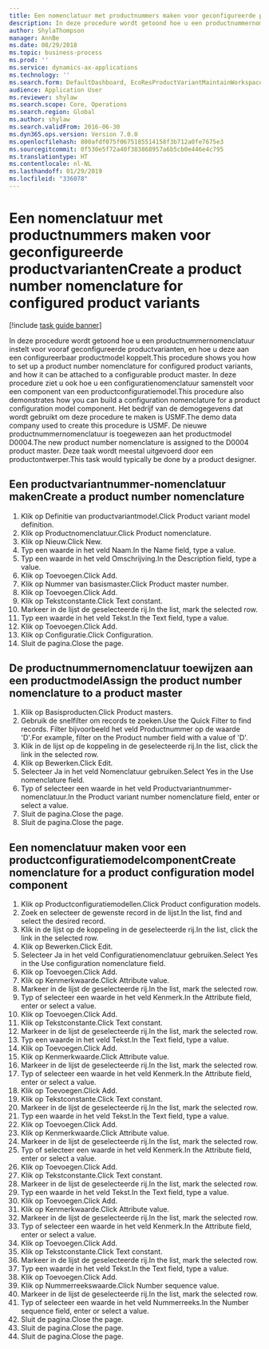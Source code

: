 ```yaml
---
title: Een nomenclatuur met productnummers maken voor geconfigureerde productvarianten
description: In deze procedure wordt getoond hoe u een productnummernomenclatuur instelt voor vooraf geconfigureerde productvarianten, en hoe u deze aan een configureerbaar productmodel koppelt.
author: ShylaThompson
manager: AnnBe
ms.date: 08/29/2018
ms.topic: business-process
ms.prod: ''
ms.service: dynamics-ax-applications
ms.technology: ''
ms.search.form: DefaultDashboard, EcoResProductVariantMaintainWorkspace, EcoResNomenclature, EcoResProductListPage, EcoResProductDetails, PCProductConfigurationModelListPage, PCProductConfigurationModelDetails
audience: Application User
ms.reviewer: shylaw
ms.search.scope: Core, Operations
ms.search.region: Global
ms.author: shylaw
ms.search.validFrom: 2016-06-30
ms.dyn365.ops.version: Version 7.0.0
ms.openlocfilehash: 800afdf075f0675185514158f3b712a0fe7675e3
ms.sourcegitcommit: 0f530e5f72a40f383868957a6b5cb0e446e4c795
ms.translationtype: HT
ms.contentlocale: nl-NL
ms.lasthandoff: 01/29/2019
ms.locfileid: "336078"
---
```

# <a name="create-a-product-number-nomenclature-for-configured-product-variants"></a><span data-ttu-id="1c923-103">Een nomenclatuur met productnummers maken voor geconfigureerde productvarianten</span><span class="sxs-lookup"><span data-stu-id="1c923-103">Create a product number nomenclature for configured product variants</span></span>

[!include [task guide banner](../../includes/task-guide-banner.md)]

<span data-ttu-id="1c923-104">In deze procedure wordt getoond hoe u een productnummernomenclatuur instelt voor vooraf geconfigureerde productvarianten, en hoe u deze aan een configureerbaar productmodel koppelt.</span><span class="sxs-lookup"><span data-stu-id="1c923-104">This procedure shows you how to set up a product number nomenclature for configured product variants, and how it can be attached to a configurable product master.</span></span> <span data-ttu-id="1c923-105">In deze procedure ziet u ook hoe u een configuratienomenclatuur samenstelt voor een component van een productconfiguratiemodel.</span><span class="sxs-lookup"><span data-stu-id="1c923-105">This procedure also demonstrates how you can build a configuration nomenclature for a product configuration model component.</span></span> <span data-ttu-id="1c923-106">Het bedrijf van de demogegevens dat wordt gebruikt om deze procedure te maken is USMF.</span><span class="sxs-lookup"><span data-stu-id="1c923-106">The demo data company used to create this procedure is USMF.</span></span> <span data-ttu-id="1c923-107">De nieuwe productnummernomenclatuur is toegewezen aan het productmodel D0004.</span><span class="sxs-lookup"><span data-stu-id="1c923-107">The new product number nomenclature is assigned to the D0004 product master.</span></span> <span data-ttu-id="1c923-108">Deze taak wordt meestal uitgevoerd door een productontwerper.</span><span class="sxs-lookup"><span data-stu-id="1c923-108">This task would typically be done by a product designer.</span></span>


## <a name="create-a-product-number-nomenclature"></a><span data-ttu-id="1c923-109">Een productvariantnummer-nomenclatuur maken</span><span class="sxs-lookup"><span data-stu-id="1c923-109">Create a product number nomenclature</span></span>
1. <span data-ttu-id="1c923-110">Klik op Definitie van productvariantmodel.</span><span class="sxs-lookup"><span data-stu-id="1c923-110">Click Product variant model definition.</span></span>
2. <span data-ttu-id="1c923-111">Klik op Productnomenclatuur.</span><span class="sxs-lookup"><span data-stu-id="1c923-111">Click Product nomenclature.</span></span>
3. <span data-ttu-id="1c923-112">Klik op Nieuw.</span><span class="sxs-lookup"><span data-stu-id="1c923-112">Click New.</span></span>
4. <span data-ttu-id="1c923-113">Typ een waarde in het veld Naam.</span><span class="sxs-lookup"><span data-stu-id="1c923-113">In the Name field, type a value.</span></span>
5. <span data-ttu-id="1c923-114">Typ een waarde in het veld Omschrijving.</span><span class="sxs-lookup"><span data-stu-id="1c923-114">In the Description field, type a value.</span></span>
6. <span data-ttu-id="1c923-115">Klik op Toevoegen.</span><span class="sxs-lookup"><span data-stu-id="1c923-115">Click Add.</span></span>
7. <span data-ttu-id="1c923-116">Klik op Nummer van basismaster.</span><span class="sxs-lookup"><span data-stu-id="1c923-116">Click Product master number.</span></span>
8. <span data-ttu-id="1c923-117">Klik op Toevoegen.</span><span class="sxs-lookup"><span data-stu-id="1c923-117">Click Add.</span></span>
9. <span data-ttu-id="1c923-118">Klik op Tekstconstante.</span><span class="sxs-lookup"><span data-stu-id="1c923-118">Click Text constant.</span></span>
10. <span data-ttu-id="1c923-119">Markeer in de lijst de geselecteerde rij.</span><span class="sxs-lookup"><span data-stu-id="1c923-119">In the list, mark the selected row.</span></span>
11. <span data-ttu-id="1c923-120">Typ een waarde in het veld Tekst.</span><span class="sxs-lookup"><span data-stu-id="1c923-120">In the Text field, type a value.</span></span>
12. <span data-ttu-id="1c923-121">Klik op Toevoegen.</span><span class="sxs-lookup"><span data-stu-id="1c923-121">Click Add.</span></span>
13. <span data-ttu-id="1c923-122">Klik op Configuratie.</span><span class="sxs-lookup"><span data-stu-id="1c923-122">Click Configuration.</span></span>
14. <span data-ttu-id="1c923-123">Sluit de pagina.</span><span class="sxs-lookup"><span data-stu-id="1c923-123">Close the page.</span></span>

## <a name="assign-the-product-number-nomenclature-to-a-product-master"></a><span data-ttu-id="1c923-124">De productnummernomenclatuur toewijzen aan een productmodel</span><span class="sxs-lookup"><span data-stu-id="1c923-124">Assign the product number nomenclature to a product master</span></span>
1. <span data-ttu-id="1c923-125">Klik op Basisproducten.</span><span class="sxs-lookup"><span data-stu-id="1c923-125">Click Product masters.</span></span>
2. <span data-ttu-id="1c923-126">Gebruik de snelfilter om records te zoeken.</span><span class="sxs-lookup"><span data-stu-id="1c923-126">Use the Quick Filter to find records.</span></span> <span data-ttu-id="1c923-127">Filter bijvoorbeeld het veld Productnummer op de waarde 'D'.</span><span class="sxs-lookup"><span data-stu-id="1c923-127">For example, filter on the Product number field with a value of 'D'.</span></span>
3. <span data-ttu-id="1c923-128">Klik in de lijst op de koppeling in de geselecteerde rij.</span><span class="sxs-lookup"><span data-stu-id="1c923-128">In the list, click the link in the selected row.</span></span>
4. <span data-ttu-id="1c923-129">Klik op Bewerken.</span><span class="sxs-lookup"><span data-stu-id="1c923-129">Click Edit.</span></span>
5. <span data-ttu-id="1c923-130">Selecteer Ja in het veld Nomenclatuur gebruiken.</span><span class="sxs-lookup"><span data-stu-id="1c923-130">Select Yes in the Use nomenclature field.</span></span>
6. <span data-ttu-id="1c923-131">Typ of selecteer een waarde in het veld Productvariantnummer-nomenclatuur.</span><span class="sxs-lookup"><span data-stu-id="1c923-131">In the Product variant number nomenclature field, enter or select a value.</span></span>
7. <span data-ttu-id="1c923-132">Sluit de pagina.</span><span class="sxs-lookup"><span data-stu-id="1c923-132">Close the page.</span></span>
8. <span data-ttu-id="1c923-133">Sluit de pagina.</span><span class="sxs-lookup"><span data-stu-id="1c923-133">Close the page.</span></span>

## <a name="create-nomenclature-for-a-product-configuration-model-component"></a><span data-ttu-id="1c923-134">Een nomenclatuur maken voor een productconfiguratiemodelcomponent</span><span class="sxs-lookup"><span data-stu-id="1c923-134">Create nomenclature for a product configuration model component</span></span>
1. <span data-ttu-id="1c923-135">Klik op Productconfiguratiemodellen.</span><span class="sxs-lookup"><span data-stu-id="1c923-135">Click Product configuration models.</span></span>
2. <span data-ttu-id="1c923-136">Zoek en selecteer de gewenste record in de lijst.</span><span class="sxs-lookup"><span data-stu-id="1c923-136">In the list, find and select the desired record.</span></span>
3. <span data-ttu-id="1c923-137">Klik in de lijst op de koppeling in de geselecteerde rij.</span><span class="sxs-lookup"><span data-stu-id="1c923-137">In the list, click the link in the selected row.</span></span>
4. <span data-ttu-id="1c923-138">Klik op Bewerken.</span><span class="sxs-lookup"><span data-stu-id="1c923-138">Click Edit.</span></span>
5. <span data-ttu-id="1c923-139">Selecteer Ja in het veld Configuratienomenclatuur gebruiken.</span><span class="sxs-lookup"><span data-stu-id="1c923-139">Select Yes in the Use configuration nomenclature field.</span></span>
6. <span data-ttu-id="1c923-140">Klik op Toevoegen.</span><span class="sxs-lookup"><span data-stu-id="1c923-140">Click Add.</span></span>
7. <span data-ttu-id="1c923-141">Klik op Kenmerkwaarde.</span><span class="sxs-lookup"><span data-stu-id="1c923-141">Click Attribute value.</span></span>
8. <span data-ttu-id="1c923-142">Markeer in de lijst de geselecteerde rij.</span><span class="sxs-lookup"><span data-stu-id="1c923-142">In the list, mark the selected row.</span></span>
9. <span data-ttu-id="1c923-143">Typ of selecteer een waarde in het veld Kenmerk.</span><span class="sxs-lookup"><span data-stu-id="1c923-143">In the Attribute field, enter or select a value.</span></span>
10. <span data-ttu-id="1c923-144">Klik op Toevoegen.</span><span class="sxs-lookup"><span data-stu-id="1c923-144">Click Add.</span></span>
11. <span data-ttu-id="1c923-145">Klik op Tekstconstante.</span><span class="sxs-lookup"><span data-stu-id="1c923-145">Click Text constant.</span></span>
12. <span data-ttu-id="1c923-146">Markeer in de lijst de geselecteerde rij.</span><span class="sxs-lookup"><span data-stu-id="1c923-146">In the list, mark the selected row.</span></span>
13. <span data-ttu-id="1c923-147">Typ een waarde in het veld Tekst.</span><span class="sxs-lookup"><span data-stu-id="1c923-147">In the Text field, type a value.</span></span>
14. <span data-ttu-id="1c923-148">Klik op Toevoegen.</span><span class="sxs-lookup"><span data-stu-id="1c923-148">Click Add.</span></span>
15. <span data-ttu-id="1c923-149">Klik op Kenmerkwaarde.</span><span class="sxs-lookup"><span data-stu-id="1c923-149">Click Attribute value.</span></span>
16. <span data-ttu-id="1c923-150">Markeer in de lijst de geselecteerde rij.</span><span class="sxs-lookup"><span data-stu-id="1c923-150">In the list, mark the selected row.</span></span>
17. <span data-ttu-id="1c923-151">Typ of selecteer een waarde in het veld Kenmerk.</span><span class="sxs-lookup"><span data-stu-id="1c923-151">In the Attribute field, enter or select a value.</span></span>
18. <span data-ttu-id="1c923-152">Klik op Toevoegen.</span><span class="sxs-lookup"><span data-stu-id="1c923-152">Click Add.</span></span>
19. <span data-ttu-id="1c923-153">Klik op Tekstconstante.</span><span class="sxs-lookup"><span data-stu-id="1c923-153">Click Text constant.</span></span>
20. <span data-ttu-id="1c923-154">Markeer in de lijst de geselecteerde rij.</span><span class="sxs-lookup"><span data-stu-id="1c923-154">In the list, mark the selected row.</span></span>
21. <span data-ttu-id="1c923-155">Typ een waarde in het veld Tekst.</span><span class="sxs-lookup"><span data-stu-id="1c923-155">In the Text field, type a value.</span></span>
22. <span data-ttu-id="1c923-156">Klik op Toevoegen.</span><span class="sxs-lookup"><span data-stu-id="1c923-156">Click Add.</span></span>
23. <span data-ttu-id="1c923-157">Klik op Kenmerkwaarde.</span><span class="sxs-lookup"><span data-stu-id="1c923-157">Click Attribute value.</span></span>
24. <span data-ttu-id="1c923-158">Markeer in de lijst de geselecteerde rij.</span><span class="sxs-lookup"><span data-stu-id="1c923-158">In the list, mark the selected row.</span></span>
25. <span data-ttu-id="1c923-159">Typ of selecteer een waarde in het veld Kenmerk.</span><span class="sxs-lookup"><span data-stu-id="1c923-159">In the Attribute field, enter or select a value.</span></span>
26. <span data-ttu-id="1c923-160">Klik op Toevoegen.</span><span class="sxs-lookup"><span data-stu-id="1c923-160">Click Add.</span></span>
27. <span data-ttu-id="1c923-161">Klik op Tekstconstante.</span><span class="sxs-lookup"><span data-stu-id="1c923-161">Click Text constant.</span></span>
28. <span data-ttu-id="1c923-162">Markeer in de lijst de geselecteerde rij.</span><span class="sxs-lookup"><span data-stu-id="1c923-162">In the list, mark the selected row.</span></span>
29. <span data-ttu-id="1c923-163">Typ een waarde in het veld Tekst.</span><span class="sxs-lookup"><span data-stu-id="1c923-163">In the Text field, type a value.</span></span>
30. <span data-ttu-id="1c923-164">Klik op Toevoegen.</span><span class="sxs-lookup"><span data-stu-id="1c923-164">Click Add.</span></span>
31. <span data-ttu-id="1c923-165">Klik op Kenmerkwaarde.</span><span class="sxs-lookup"><span data-stu-id="1c923-165">Click Attribute value.</span></span>
32. <span data-ttu-id="1c923-166">Markeer in de lijst de geselecteerde rij.</span><span class="sxs-lookup"><span data-stu-id="1c923-166">In the list, mark the selected row.</span></span>
33. <span data-ttu-id="1c923-167">Typ of selecteer een waarde in het veld Kenmerk.</span><span class="sxs-lookup"><span data-stu-id="1c923-167">In the Attribute field, enter or select a value.</span></span>
34. <span data-ttu-id="1c923-168">Klik op Toevoegen.</span><span class="sxs-lookup"><span data-stu-id="1c923-168">Click Add.</span></span>
35. <span data-ttu-id="1c923-169">Klik op Tekstconstante.</span><span class="sxs-lookup"><span data-stu-id="1c923-169">Click Text constant.</span></span>
36. <span data-ttu-id="1c923-170">Markeer in de lijst de geselecteerde rij.</span><span class="sxs-lookup"><span data-stu-id="1c923-170">In the list, mark the selected row.</span></span>
37. <span data-ttu-id="1c923-171">Typ een waarde in het veld Tekst.</span><span class="sxs-lookup"><span data-stu-id="1c923-171">In the Text field, type a value.</span></span>
38. <span data-ttu-id="1c923-172">Klik op Toevoegen.</span><span class="sxs-lookup"><span data-stu-id="1c923-172">Click Add.</span></span>
39. <span data-ttu-id="1c923-173">Klik op Nummerreekswaarde.</span><span class="sxs-lookup"><span data-stu-id="1c923-173">Click Number sequence value.</span></span>
40. <span data-ttu-id="1c923-174">Markeer in de lijst de geselecteerde rij.</span><span class="sxs-lookup"><span data-stu-id="1c923-174">In the list, mark the selected row.</span></span>
41. <span data-ttu-id="1c923-175">Typ of selecteer een waarde in het veld Nummerreeks.</span><span class="sxs-lookup"><span data-stu-id="1c923-175">In the Number sequence field, enter or select a value.</span></span>
42. <span data-ttu-id="1c923-176">Sluit de pagina.</span><span class="sxs-lookup"><span data-stu-id="1c923-176">Close the page.</span></span>
43. <span data-ttu-id="1c923-177">Sluit de pagina.</span><span class="sxs-lookup"><span data-stu-id="1c923-177">Close the page.</span></span>
44. <span data-ttu-id="1c923-178">Sluit de pagina.</span><span class="sxs-lookup"><span data-stu-id="1c923-178">Close the page.</span></span>

